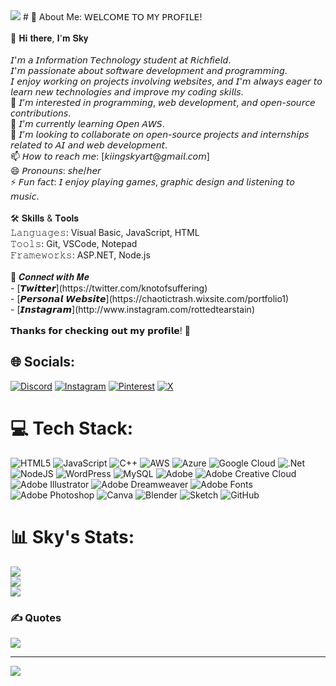 <img src=https://content.wepik.com/statics/305295757/preview-page0.jpg/>
# 💫 About Me:
𝖶𝖤𝖫𝖢𝖮𝖬𝖤 𝖳𝖮 𝖬𝖸 𝖯𝖱𝖮𝖥𝖨𝖫𝖤!<br><br>👋 𝐇𝐢 𝐭𝐡𝐞𝐫𝐞, 𝐈'𝐦 𝐒𝐤𝐲<br><br>𝘐'𝘮 𝘢 𝘐𝘯𝘧𝘰𝘳𝘮𝘢𝘵𝘪𝘰𝘯 𝘛𝘦𝘤𝘩𝘯𝘰𝘭𝘰𝘨𝘺 𝘴𝘵𝘶𝘥𝘦𝘯𝘵 𝘢𝘵 𝘙𝘪𝘤𝘩𝘧𝘪𝘦𝘭𝘥.<br>𝘐'𝘮 𝘱𝘢𝘴𝘴𝘪𝘰𝘯𝘢𝘵𝘦 𝘢𝘣𝘰𝘶𝘵 𝘴𝘰𝘧𝘵𝘸𝘢𝘳𝘦 𝘥𝘦𝘷𝘦𝘭𝘰𝘱𝘮𝘦𝘯𝘵 𝘢𝘯𝘥 𝘱𝘳𝘰𝘨𝘳𝘢𝘮𝘮𝘪𝘯𝘨.<br>𝘐 𝘦𝘯𝘫𝘰𝘺 𝘸𝘰𝘳𝘬𝘪𝘯𝘨 𝘰𝘯 𝘱𝘳𝘰𝘫𝘦𝘤𝘵𝘴 𝘪𝘯𝘷𝘰𝘭𝘷𝘪𝘯𝘨 𝘸𝘦𝘣𝘴𝘪𝘵𝘦𝘴, 𝘢𝘯𝘥 𝘐'𝘮 𝘢𝘭𝘸𝘢𝘺𝘴 𝘦𝘢𝘨𝘦𝘳 𝘵𝘰 𝘭𝘦𝘢𝘳𝘯 𝘯𝘦𝘸 𝘵𝘦𝘤𝘩𝘯𝘰𝘭𝘰𝘨𝘪𝘦𝘴 𝘢𝘯𝘥 𝘪𝘮𝘱𝘳𝘰𝘷𝘦 𝘮𝘺 𝘤𝘰𝘥𝘪𝘯𝘨 𝘴𝘬𝘪𝘭𝘭𝘴.<br>👀 𝘐’𝘮 𝘪𝘯𝘵𝘦𝘳𝘦𝘴𝘵𝘦𝘥 𝘪𝘯 𝘱𝘳𝘰𝘨𝘳𝘢𝘮𝘮𝘪𝘯𝘨, 𝘸𝘦𝘣 𝘥𝘦𝘷𝘦𝘭𝘰𝘱𝘮𝘦𝘯𝘵, 𝘢𝘯𝘥 𝘰𝘱𝘦𝘯-𝘴𝘰𝘶𝘳𝘤𝘦 𝘤𝘰𝘯𝘵𝘳𝘪𝘣𝘶𝘵𝘪𝘰𝘯𝘴.<br>🌱 𝘐’𝘮 𝘤𝘶𝘳𝘳𝘦𝘯𝘵𝘭𝘺 𝘭𝘦𝘢𝘳𝘯𝘪𝘯𝘨 𝘖𝘱𝘦𝘯 𝘈𝘞𝘚.<br>💞️ 𝘐’𝘮 𝘭𝘰𝘰𝘬𝘪𝘯𝘨 𝘵𝘰 𝘤𝘰𝘭𝘭𝘢𝘣𝘰𝘳𝘢𝘵𝘦 𝘰𝘯 𝘰𝘱𝘦𝘯-𝘴𝘰𝘶𝘳𝘤𝘦 𝘱𝘳𝘰𝘫𝘦𝘤𝘵𝘴 𝘢𝘯𝘥 𝘪𝘯𝘵𝘦𝘳𝘯𝘴𝘩𝘪𝘱𝘴 𝘳𝘦𝘭𝘢𝘵𝘦𝘥 𝘵𝘰 𝘈𝘐 𝘢𝘯𝘥 𝘸𝘦𝘣 𝘥𝘦𝘷𝘦𝘭𝘰𝘱𝘮𝘦𝘯𝘵.<br>📫 𝘏𝘰𝘸 𝘵𝘰 𝘳𝘦𝘢𝘤𝘩 𝘮𝘦: [𝘬𝘪𝘪𝘯𝘨𝘴𝘬𝘺𝘢𝘳𝘵@𝘨𝘮𝘢𝘪𝘭.𝘤𝘰𝘮]<br>😄 𝘗𝘳𝘰𝘯𝘰𝘶𝘯𝘴: 𝘴𝘩𝘦/𝘩𝘦𝘳<br>⚡ 𝘍𝘶𝘯 𝘧𝘢𝘤𝘵: 𝘐 𝘦𝘯𝘫𝘰𝘺 𝘱𝘭𝘢𝘺𝘪𝘯𝘨 𝘨𝘢𝘮𝘦𝘴, 𝘨𝘳𝘢𝘱𝘩𝘪𝘤 𝘥𝘦𝘴𝘪𝘨𝘯 𝘢𝘯𝘥 𝘭𝘪𝘴𝘵𝘦𝘯𝘪𝘯𝘨 𝘵𝘰 𝘮𝘶𝘴𝘪𝘤.<br><br>🛠️ 𝐒𝐤𝐢𝐥𝐥𝐬 & 𝐓𝐨𝐨𝐥𝐬<br>𝙻𝚊𝚗𝚐𝚞𝚊𝚐𝚎𝚜: Visual Basic, JavaScript, HTML<br>𝚃𝚘𝚘𝚕𝚜: Git, VSCode, Notepad<br>𝙵𝚛𝚊𝚖𝚎𝚠𝚘𝚛𝚔𝚜: ASP.NET, Node.js<br><br>🔗 𝑪𝒐𝒏𝒏𝒆𝒄𝒕 𝒘𝒊𝒕𝒉 𝑴𝒆<br>- [𝙏𝙬𝙞𝙩𝙩𝙚𝙧](https://twitter.com/knotofsuffering)<br>- [𝙋𝙚𝙧𝙨𝙤𝙣𝙖𝙡 𝙒𝙚𝙗𝙨𝙞𝙩𝙚](https://chaotictrash.wixsite.com/portfolio1)<br>- [𝙄𝙣𝙨𝙩𝙖𝙜𝙧𝙖𝙢](http://www.instagram.com/rottedtearstain)<br><br>𝗧𝗵𝗮𝗻𝗸𝘀 𝗳𝗼𝗿 𝗰𝗵𝗲𝗰𝗸𝗶𝗻𝗴 𝗼𝘂𝘁 𝗺𝘆 𝗽𝗿𝗼𝗳𝗶𝗹𝗲! 🚀


## 🌐 Socials:
[![Discord](https://img.shields.io/badge/Discord-%237289DA.svg?logo=discord&logoColor=white)](https://discord.gg/trashyroses) [![Instagram](https://img.shields.io/badge/Instagram-%23E4405F.svg?logo=Instagram&logoColor=white)](https://instagram.com/rottedtearstain) [![Pinterest](https://img.shields.io/badge/Pinterest-%23E60023.svg?logo=Pinterest&logoColor=white)](https://pinterest.com/rottedtearstain) [![X](https://img.shields.io/badge/X-black.svg?logo=X&logoColor=white)](https://x.com/knotofsuffering) 

# 💻 Tech Stack:
![HTML5](https://img.shields.io/badge/html5-%23E34F26.svg?style=plastic&logo=html5&logoColor=white) ![JavaScript](https://img.shields.io/badge/javascript-%23323330.svg?style=plastic&logo=javascript&logoColor=%23F7DF1E) ![C++](https://img.shields.io/badge/c++-%2300599C.svg?style=plastic&logo=c%2B%2B&logoColor=white) ![AWS](https://img.shields.io/badge/AWS-%23FF9900.svg?style=plastic&logo=amazon-aws&logoColor=white) ![Azure](https://img.shields.io/badge/azure-%230072C6.svg?style=plastic&logo=microsoftazure&logoColor=white) ![Google Cloud](https://img.shields.io/badge/GoogleCloud-%234285F4.svg?style=plastic&logo=google-cloud&logoColor=white) ![.Net](https://img.shields.io/badge/.NET-5C2D91?style=plastic&logo=.net&logoColor=white) ![NodeJS](https://img.shields.io/badge/node.js-6DA55F?style=plastic&logo=node.js&logoColor=white) ![WordPress](https://img.shields.io/badge/WordPress-%23117AC9.svg?style=plastic&logo=WordPress&logoColor=white) ![MySQL](https://img.shields.io/badge/mysql-4479A1.svg?style=plastic&logo=mysql&logoColor=white) ![Adobe](https://img.shields.io/badge/adobe-%23FF0000.svg?style=plastic&logo=adobe&logoColor=white) ![Adobe Creative Cloud](https://img.shields.io/badge/Adobe%20Creative%20Cloud-DA1F26.svg?style=plastic&logo=Adobe%20Creative%20Cloud&logoColor=white) ![Adobe Illustrator](https://img.shields.io/badge/adobe%20illustrator-%23FF9A00.svg?style=plastic&logo=adobe%20illustrator&logoColor=white) ![Adobe Dreamweaver](https://img.shields.io/badge/Adobe%20Dreamweaver-FF61F6.svg?style=plastic&logo=Adobe%20Dreamweaver&logoColor=white) ![Adobe Fonts](https://img.shields.io/badge/Adobe%20Fonts-000B1D.svg?style=plastic&logo=Adobe%20Fonts&logoColor=white) ![Adobe Photoshop](https://img.shields.io/badge/adobe%20photoshop-%2331A8FF.svg?style=plastic&logo=adobe%20photoshop&logoColor=white) ![Canva](https://img.shields.io/badge/Canva-%2300C4CC.svg?style=plastic&logo=Canva&logoColor=white) ![Blender](https://img.shields.io/badge/blender-%23F5792A.svg?style=plastic&logo=blender&logoColor=white) ![Sketch](https://img.shields.io/badge/Sketch-FFB387?style=plastic&logo=sketch&logoColor=black) ![GitHub](https://img.shields.io/badge/github-%23121011.svg?style=plastic&logo=github&logoColor=white)
# 📊 Sky's Stats:
![](https://github-readme-stats.vercel.app/api?username=foulboness&theme=radical&hide_border=false&include_all_commits=true&count_private=true)<br/>
![](https://github-readme-streak-stats.herokuapp.com/?user=foulboness&theme=radical&hide_border=false)<br/>
![](https://github-readme-stats.vercel.app/api/top-langs/?username=foulboness&theme=radical&hide_border=false&include_all_commits=true&count_private=true&layout=compact)

### ✍️ Quotes
![](https://quotes-github-readme.vercel.app/api?type=horizontal&theme=tokyonight)

---
[![](https://visitcount.itsvg.in/api?id=foulboness&icon=7&color=11)](https://visitcount.itsvg.in)

<!-- Proudly created with GPRM ( https://gprm.itsvg.in ) -->
